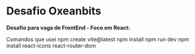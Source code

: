 # Desafio Oxeanbits

**Desafio para vaga de FrontEnd - Foco em React:**

Comandos que usei
npm create vite@latest
npm install
npm run dev
npm install react-icons react-router-dom